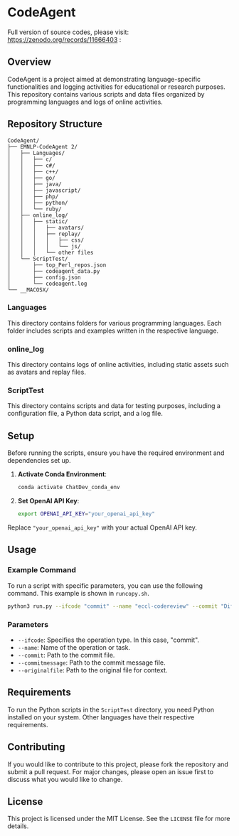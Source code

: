 
# CodeAgent

Full version of source codes, please visit: https://zenodo.org/records/11666403
: 
## Overview

CodeAgent is a project aimed at demonstrating language-specific functionalities and logging activities for educational or research purposes. This repository contains various scripts and data files organized by programming languages and logs of online activities.

## Repository Structure

```
CodeAgent/
├── EMNLP-CodeAgent 2/
│   ├── Languages/
│   │   ├── c/
│   │   ├── c#/
│   │   ├── c++/
│   │   ├── go/
│   │   ├── java/
│   │   ├── javascript/
│   │   ├── php/
│   │   ├── python/
│   │   └── ruby/
│   ├── online_log/
│   │   ├── static/
│   │   │   ├── avatars/
│   │   │   ├── replay/
│   │   │   │   ├── css/
│   │   │   │   └── js/
│   │   │   └── other files
│   └── ScriptTest/
│       ├── top_Perl_repos.json
│       ├── codeagent_data.py
│       ├── config.json
│       └── codeagent.log
└── __MACOSX/
```

### Languages
This directory contains folders for various programming languages. Each folder includes scripts and examples written in the respective language.

### online_log
This directory contains logs of online activities, including static assets such as avatars and replay files.

### ScriptTest
This directory contains scripts and data for testing purposes, including a configuration file, a Python data script, and a log file.

## Setup

Before running the scripts, ensure you have the required environment and dependencies set up.

1. **Activate Conda Environment**:
   ```bash
   conda activate ChatDev_conda_env
   ```

2. **Set OpenAI API Key**:
   ```bash
   export OPENAI_API_KEY="your_openai_api_key"
   ```

Replace `"your_openai_api_key"` with your actual OpenAI API key.

## Usage

### Example Command

To run a script with specific parameters, you can use the following command. This example is shown in `runcopy.sh`.

```bash
python3 run.py --ifcode "commit" --name "eccl-codereview" --commit "Diff-CodeAgent4.0/6e3c6d17d943f5ac70b421653eb167e0c34b119f-commit.txt" --commitmessage "Diff-CodeAgent4.0/6e3c6d17d943f5ac70b421653eb167e0c34b119f-message.txt" --originalfile "Diff-CodeAgent4.0/6e3c6d17d943f5ac70b421653eb167e0c34b119f-context.txt"
```

### Parameters

- `--ifcode`: Specifies the operation type. In this case, "commit".
- `--name`: Name of the operation or task.
- `--commit`: Path to the commit file.
- `--commitmessage`: Path to the commit message file.
- `--originalfile`: Path to the original file for context.

## Requirements

To run the Python scripts in the `ScriptTest` directory, you need Python installed on your system. Other languages have their respective requirements.

## Contributing

If you would like to contribute to this project, please fork the repository and submit a pull request. For major changes, please open an issue first to discuss what you would like to change.

## License

This project is licensed under the MIT License. See the `LICENSE` file for more details.
